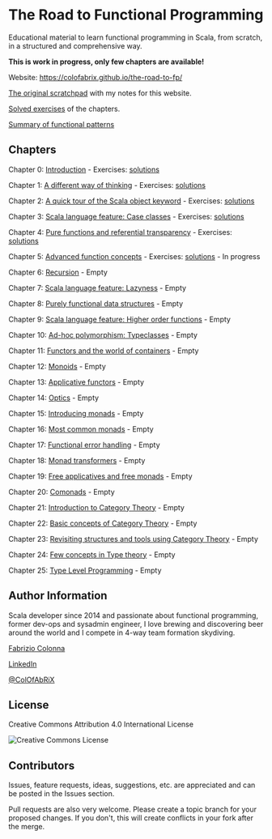 # The Road to Functional Programming

Educational material to learn functional programming in Scala, from scratch, in a structured and
comprehensive way.

**This is work in progress, only few chapters are available!**

Website: <https://colofabrix.github.io/the-road-to-fp/>

[The original scratchpad](the_road_to_fp_notes.md) with my notes for this website.

[Solved exercises](exercises/README.md) of the chapters.

[Summary of functional patterns](patterns_summary.md)

## Chapters

Chapter 0: [Introduction](00_introduction.md) - Exercises: [solutions](exercises/chapter_0.md)

Chapter 1: [A different way of thinking](01_different_way_of_thinking.md) - Exercises: [solutions](exercises/chapter_1.md)

Chapter 2: [A quick tour of the Scala object keyword](02_objects.md) - Exercises: [solutions](exercises/chapter_2.md)

Chapter 3: [Scala language feature: Case classes](03_case_classes.md) - Exercises: [solutions](exercises/chapter_3.md)

Chapter 4: [Pure functions and referential transparency](04_pure_functions.md) - Exercises: [solutions](exercises/chapter_4.md)

Chapter 5: [Advanced function concepts](05_advanced_functions) - Exercises: [solutions](exercises/chapter_5.md) - In progress

Chapter 6: [Recursion](06_recursion.md) - Empty

Chapter 7: [Scala language feature: Lazyness](07_lazyness.md) - Empty

Chapter 8: [Purely functional data structures](08_data_structures.md) - Empty

Chapter 9: [Scala language feature: Higher order functions](09_higher_order.md) - Empty

Chapter 10: [Ad-hoc polymorphism: Typeclasses](10_typeclasses.md) - Empty

Chapter 11: [Functors and the world of containers](11_functors.md) - Empty

Chapter 12: [Monoids](12_monoids.md) - Empty

Chapter 13: [Applicative functors](13_applicatives.md) - Empty

Chapter 14: [Optics](14_optics.md) - Empty

Chapter 15: [Introducing monads](15_introducing_monads.md) - Empty

Chapter 16: [Most common monads](16_common_monads.md) - Empty

Chapter 17: [Functional error handling](17_error_handling.md) - Empty

Chapter 18: [Monad transformers](18_monad_transformers.md) - Empty

Chapter 19: [Free applicatives and free monads](19_free_applicatives_monads.md) - Empty

Chapter 20: [Comonads](20_comonads.md) - Empty

Chapter 21: [Introduction to Category Theory](21_intro_category_theory.md) - Empty

Chapter 22: [Basic concepts of Category Theory](22_basic_categories.md) - Empty

Chapter 23: [Revisiting structures and tools using Category Theory](23_revisiting_with_cats.md) - Empty

Chapter 24: [Few concepts in Type theory](24_type_theory_concepts.md) - Empty

Chapter 25: [Type Level Programming](25_type_level_programming.md) - Empty

## Author Information

Scala developer since 2014 and passionate about functional programming, former dev-ops and sysadmin
engineer, I love brewing and discovering beer around the world and I compete in 4-way team formation
skydiving.

[Fabrizio Colonna](mailto:colofabrix@tin.it)

[LinkedIn](https://www.linkedin.com/in/fabrizio-colonna-9a70406a/)

[@ColOfAbRiX](https://github.com/ColOfAbRiX)

## License

Creative Commons Attribution 4.0 International License

![Creative Commons License][CC-BY-4.0]

## Contributors

Issues, feature requests, ideas, suggestions, etc. are appreciated and can be posted in the Issues
section.

Pull requests are also very welcome. Please create a topic branch for your proposed changes. If you
don't, this will create conflicts in your fork after the merge.

[CC-BY-4.0]: https://i.creativecommons.org/l/by/4.0/88x31.png "Creative Commons License"
